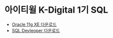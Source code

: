 # 아이티윌 K-Digital 1기 SQL

* [Oracle 11g XE 다운로드](https://www.oracle.com/database/technologies/xe-prior-release-downloads.html)
* [SQL Devleoper 다운로드](https://www.oracle.com/tools/downloads/sqldev-downloads.html)
